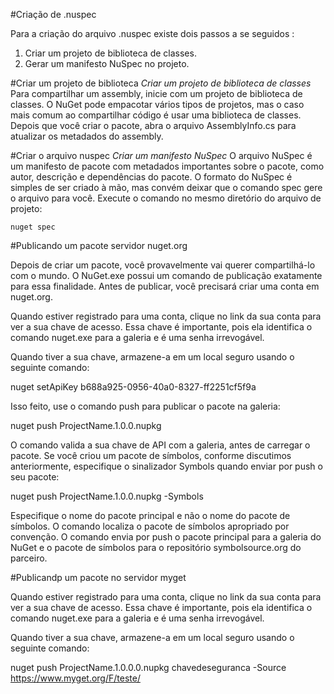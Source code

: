 #Criação de .nuspec

Para a criação do arquivo .nuspec existe dois passos a se seguidos :

1. Criar um projeto de biblioteca de classes.
2. Gerar um manifesto NuSpec no projeto.

#Criar um projeto de biblioteca
*Criar um projeto de biblioteca de classes* Para compartilhar um assembly, inicie com um projeto de biblioteca de classes. O NuGet pode empacotar vários tipos de projetos, mas o caso mais comum ao compartilhar código é usar uma biblioteca de classes. Depois que você criar o pacote, abra o arquivo AssemblyInfo.cs para atualizar os metadados do assembly.

#Criar o arquivo nuspec
*Criar um manifesto NuSpec* O arquivo NuSpec é um manifesto de pacote com metadados importantes sobre o pacote, como autor, descrição e dependências do pacote. O formato do NuSpec é simples de ser criado à mão, mas convém deixar que o comando spec gere o arquivo para você. Execute o comando no mesmo diretório do arquivo de projeto: 

```
nuget spec
```


#Publicando um pacote servidor nuget.org

Depois de criar um pacote, você provavelmente vai querer compartilhá-lo com o mundo. O NuGet.exe possui um comando de publicação exatamente para essa finalidade. Antes de publicar, você precisará criar uma conta em nuget.org.

Quando estiver registrado para uma conta, clique no link da sua conta para ver a sua chave de acesso. Essa chave é importante, pois ela identifica o comando nuget.exe para a galeria e é uma senha irrevogável.

Quando tiver a sua chave, armazene-a em um local seguro usando o seguinte comando:

nuget setApiKey b688a925-0956-40a0-8327-ff2251cf5f9a

Isso feito, use o comando push para publicar o pacote na galeria:

nuget push ProjectName.1.0.0.nupkg

O comando valida a sua chave de API com a galeria, antes de carregar o pacote. Se você criou um pacote de símbolos, conforme discutimos anteriormente, especifique o sinalizador Symbols quando enviar por push o seu pacote:

nuget push ProjectName.1.0.0.nupkg -Symbols

Especifique o nome do pacote principal e não o nome do pacote de símbolos. O comando localiza o pacote de símbolos apropriado por convenção. O comando envia por push o pacote principal para a galeria do NuGet e o pacote de símbolos para o repositório symbolsource.org do parceiro.


#Publicandp um pacote no servidor myget 

Quando estiver registrado para uma conta, clique no link da sua conta para ver a sua chave de acesso. Essa chave é importante, pois ela identifica o comando nuget.exe para a galeria e é uma senha irrevogável.

Quando tiver a sua chave, armazene-a em um local seguro usando o seguinte comando:

nuget push ProjectName.1.0.0.0.nupkg chavedeseguranca -Source https://www.myget.org/F/teste/





